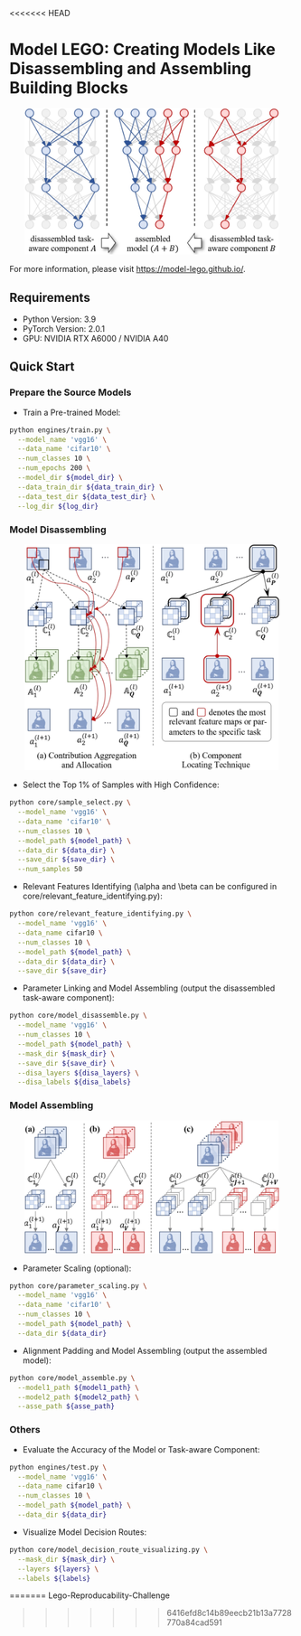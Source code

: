 <<<<<<< HEAD
# Model LEGO: Creating Models Like Disassembling and Assembling Building Blocks



<div align="center"><img width="450" src="framework.jpg"/></div>

For more information,
please visit https://model-lego.github.io/.

## Requirements

+ Python Version: 3.9
+ PyTorch Version: 2.0.1
+ GPU: NVIDIA RTX A6000 / NVIDIA A40

## Quick Start

### Prepare the Source Models

* Train a Pre-trained Model:

```bash
python engines/train.py \
  --model_name 'vgg16' \
  --data_name 'cifar10' \
  --num_classes 10 \
  --num_epochs 200 \
  --model_dir ${model_dir} \
  --data_train_dir ${data_train_dir} \
  --data_test_dir ${data_test_dir} \
  --log_dir ${log_dir}
```

### Model Disassembling

<div align="center"><img width="450" src="model_disassembling.jpg"/></div>

* Select the Top 1% of Samples with High Confidence:

```bash
python core/sample_select.py \
  --model_name 'vgg16' \
  --data_name 'cifar10' \
  --num_classes 10 \
  --model_path ${model_path} \
  --data_dir ${data_dir} \
  --save_dir ${save_dir} \
  --num_samples 50
```

*  Relevant Features Identifying (\alpha and \beta can be configured in core/relevant_feature_identifying.py):

```bash
python core/relevant_feature_identifying.py \
  --model_name 'vgg16' \
  --data_name cifar10 \
  --num_classes 10 \
  --model_path ${model_path} \
  --data_dir ${data_dir} \
  --save_dir ${save_dir}
```

* Parameter Linking and Model Assembling (output the disassembled task-aware component):

```bash
python core/model_disassemble.py \
  --model_name 'vgg16' \
  --num_classes 10 \
  --model_path ${model_path} \
  --mask_dir ${mask_dir} \
  --save_dir ${save_dir} \
  --disa_layers ${disa_layers} \
  --disa_labels ${disa_labels}
```

### Model Assembling

<div align="center"><img width="450" src="model_assembling.jpg"/></div>

* Parameter Scaling (optional):

```bash
python core/parameter_scaling.py \
  --model_name 'vgg16' \
  --data_name 'cifar10' \
  --num_classes 10 \
  --model_path ${model_path} \
  --data_dir ${data_dir}
```

* Alignment Padding and Model Assembling (output the assembled model):

```bash
python core/model_assemble.py \
  --model1_path ${model1_path} \
  --model2_path ${model2_path} \
  --asse_path ${asse_path}
```

### Others

* Evaluate the Accuracy of the Model or Task-aware Component:

```bash
python engines/test.py \
  --model_name 'vgg16' \
  --data_name cifar10 \
  --num_classes 10 \
  --model_path ${model_path} \
  --data_dir ${data_dir}
```

* Visualize Model Decision Routes:

```bash
python core/model_decision_route_visualizing.py \
  --mask_dir ${mask_dir} \
  --layers ${layers} \
  --labels ${labels}
```
=======
Lego-Reproducability-Challenge

>>>>>>> 6416efd8c14b89eecb21b13a7728770a84cad591
